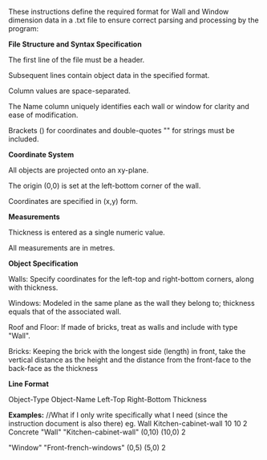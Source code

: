 These instructions define the required format for Wall and Window dimension data in a .txt file to ensure correct parsing and processing by the program:



**File Structure and Syntax Specification**

The first line of the file must be a header.

Subsequent lines contain object data in the specified format.

Column values are space-separated.

The Name column uniquely identifies each wall or window for clarity and ease of modification.

Brackets () for coordinates and double-quotes "" for strings must be included.



**Coordinate System**

All objects are projected onto an xy-plane.

The origin (0,0) is set at the left-bottom corner of the wall.

Coordinates are specified in (x,y) form.



**Measurements**

Thickness is entered as a single numeric value.

All measurements are in metres.



**Object Specification**

Walls: Specify coordinates for the left-top and right-bottom corners, along with thickness.

Windows: Modeled in the same plane as the wall they belong to; thickness equals that of the associated wall.

Roof and Floor: If made of bricks, treat as walls and include with type "Wall".

Bricks: Keeping the brick with the longest side (length) in front, take the vertical distance as the
height and the distance from the front-face to the back-face as the thickness

**Line Format**

Object-Type Object-Name Left-Top Right-Bottom Thickness

**Examples:**
//What if I only write specifically what I need (since the instruction document is also there)
eg. Wall Kitchen-cabinet-wall 10 10 2 Concrete
"Wall" "Kitchen-cabinet-wall" (0,10) (10,0) 2

"Window" "Front-french-windows" (0,5) (5,0) 2

